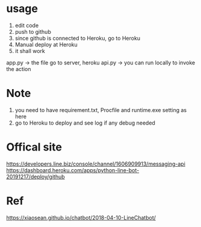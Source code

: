 


# usage

1. edit code
2. push to github
3. since github is connected to Heroku, go to Heroku
4. Manual deploy at Heroku
5. it shall work


app.py -> the file go to server, heroku
api.py -> you can run locally to invoke the action

# Note

1. you need to have requirement.txt, Procfile and runtime.exe setting as here
2. go to Heroku to deploy and see log if any debug needed

# Offical site
https://developers.line.biz/console/channel/1606909913/messaging-api
https://dashboard.heroku.com/apps/python-line-bot-20191217/deploy/github


# Ref
https://xiaosean.github.io/chatbot/2018-04-10-LineChatbot/